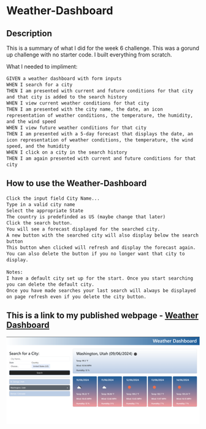 # Weather-Dashboard

## Description

This is a summary of what I did for the week 6 challenge. This was a gorund up challenge with no starter code. I built everything from scratch.

What I needed to impliment:

    GIVEN a weather dashboard with form inputs
    WHEN I search for a city
    THEN I am presented with current and future conditions for that city and that city is added to the search history
    WHEN I view current weather conditions for that city
    THEN I am presented with the city name, the date, an icon representation of weather conditions, the temperature, the humidity, and the wind speed
    WHEN I view future weather conditions for that city
    THEN I am presented with a 5-day forecast that displays the date, an icon representation of weather conditions, the temperature, the wind speed, and the humidity
    WHEN I click on a city in the search history
    THEN I am again presented with current and future conditions for that city

## How to use the Weather-Dashboard

    Click the input field City Name...
    Type in a valid city name
    Select the appropriate State
    The country is predefinded as US (maybe change that later)
    Click the search button.
    You will see a forecast displayed for the searched city.
    A new button with the searched city will also display below the search button
    This button when clicked will refresh and display the forecast again.
    You can also delete the button if you no longer want that city to display.

    Notes:
    I have a default city set up for the start. Once you start searching you can delete the default city.
    Once you have made searches your last search will always be displayed on page refresh even if you delete the city button.

## This is a link to my published webpage - [Weather Dashboard](https://rhinosstuff.github.io/Weather-Dashboard/)

![This is a photo of my Weather Dashboard](./assets/images/Weather-Dashboard.png)